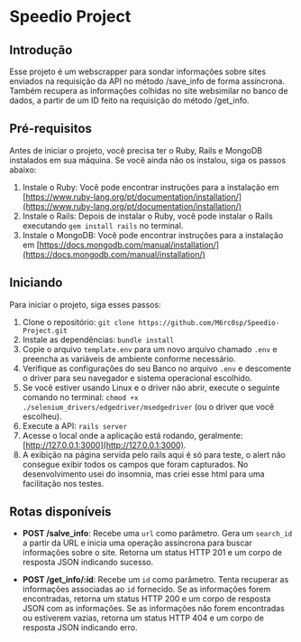 # Speedio Project

## Introdução
Esse projeto é um webscrapper para sondar informações sobre sites enviados na requisição da API no método /save_info de forma assíncrona.
Também recupera as informações colhidas no site websimilar no banco de dados, a partir de um ID feito na requisição do método /get_info.

## Pré-requisitos
Antes de iniciar o projeto, você precisa ter o Ruby, Rails e MongoDB instalados em sua máquina. Se você ainda não os instalou, siga os passos abaixo:

1. Instale o Ruby: Você pode encontrar instruções para a instalação em [https://www.ruby-lang.org/pt/documentation/installation/](https://www.ruby-lang.org/pt/documentation/installation/)
2. Instale o Rails: Depois de instalar o Ruby, você pode instalar o Rails executando `gem install rails` no terminal.
3. Instale o MongoDB: Você pode encontrar instruções para a instalação em [https://docs.mongodb.com/manual/installation/](https://docs.mongodb.com/manual/installation/)

## Iniciando
Para iniciar o projeto, siga esses passos:

1. Clone o repositório: `git clone https://github.com/M6rc0sp/Speedio-Project.git`
2. Instale as dependências: `bundle install`
3. Copie o arquivo `template.env` para um novo arquivo chamado `.env` e preencha as variáveis de ambiente conforme necessário.
4. Verifique as configurações do seu Banco no arquivo `.env` e descomente o driver para seu navegador e sistema operacional escolhido.
5. Se você estiver usando Linux e o driver não abrir, execute o seguinte comando no terminal: `chmod +x ./selenium_drivers/edgedriver/msedgedriver` (ou o driver que você escolheu).
6. Execute a API: `rails server`
7. Acesse o local onde a aplicação está rodando, geralmente: [http://127.0.0.1:3000](http://127.0.0.1:3000).
8. A exibição na página servida pelo rails aqui é só para teste, o alert não consegue exibir todos os campos que foram capturados. No desenvolvimento usei do insomnia, mas criei esse html para uma facilitação nos testes.

## Rotas disponíveis

- **POST /salve_info**: Recebe uma `url` como parâmetro. Gera um `search_id` a partir da URL e inicia uma operação assíncrona para buscar informações sobre o site. Retorna um status HTTP 201 e um corpo de resposta JSON indicando sucesso.

- **POST /get_info/:id**: Recebe um `id` como parâmetro. Tenta recuperar as informações associadas ao `id` fornecido. Se as informações forem encontradas, retorna um status HTTP 200 e um corpo de resposta JSON com as informações. Se as informações não forem encontradas ou estiverem vazias, retorna um status HTTP 404 e um corpo de resposta JSON indicando erro.